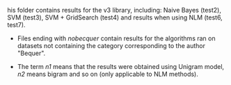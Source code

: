his folder contains results for the v3 library, including: Naive Bayes (test2), SVM (test3), SVM + GridSearch (test4) and results when using NLM (test6, test7). 

* Files ending with _nobecquer_ contain results for the algorithms ran on datasets not containing the category corresponding to the author "Bequer".

* The term _n1_ means that the results were obtained using Unigram model, _n2_ means bigram and so on (only applicable to NLM methods).
